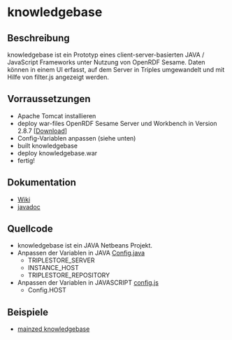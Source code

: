 # knowledgebase

## Beschreibung

knowledgebase ist ein Prototyp eines client-server-basierten JAVA / JavaScript Frameworks unter Nutzung von OpenRDF Sesame. Daten können in einem UI erfasst, auf dem Server in Triples umgewandelt und mit Hilfe von filter.js angezeigt werden.

## Vorraussetzungen

* Apache Tomcat installieren
* deploy war-files OpenRDF Sesame Server und Workbench in Version 2.8.7 [[Download](http://sourceforge.net/projects/sesame/files/Sesame%202/2.8.7/)]
* Config-Variablen anpassen (siehe unten)
* built knowledgebase
* deploy knowledgebase.war
* fertig!

## Dokumentation
* [Wiki](../../wiki)
* [javadoc](/javadoc)

## Quellcode
* knowledgebase ist ein JAVA Netbeans Projekt.
* Anpassen der Variablen in JAVA [Config.java](/netbeans/knowledgebase/src/main/webapp/config.js)
  * TRIPLESTORE_SERVER
  * INSTANCE_HOST
  * TRIPLESTORE_REPOSITORY
* Anpassen der Variablen in JAVASCRIPT [config.js](/netbeans/knowledgebase/src/main/webapp/config.js)
  * Config.HOST

## Beispiele
* [mainzed knowledgebase](http://labeling.i3mainz.hs-mainz.de/knowledgebase/)
